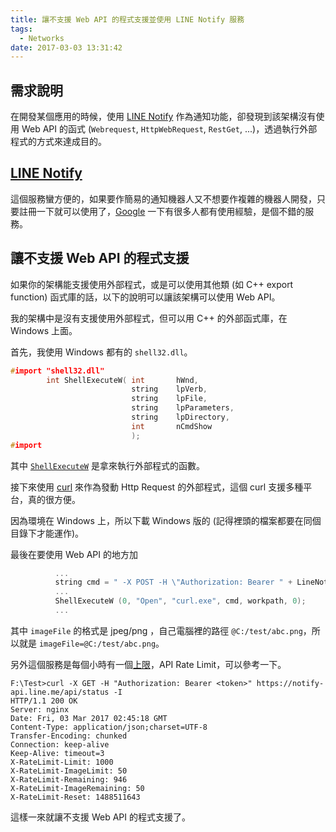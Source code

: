 ```yaml
---
title: 讓不支援 Web API 的程式支援並使用 LINE Notify 服務
tags:
  - Networks
date: 2017-03-03 13:31:42
---
```


## 需求說明
在開發某個應用的時候，使用 [LINE Notify](https://notify-bot.line.me/zh_TW/) 作為通知功能，卻發現到該架構沒有使用 Web API 的函式 (`Webrequest`, `HttpWebRequest`, `RestGet`, ...)，透過執行外部程式的方式來達成目的。

## [LINE Notify](https://notify-bot.line.me/zh_TW/)
這個服務蠻方便的，如果要作簡易的通知機器人又不想要作複雜的機器人開發，只要註冊一下就可以使用了，[Google](https://www.google.com.tw/#q=Line+Notify+%E4%BD%BF%E7%94%A8&*) 一下有很多人都有使用經驗，是個不錯的服務。

## 讓不支援 Web API 的程式支援
如果你的架構能支援使用外部程式，或是可以使用其他類 (如 C++ export function) 函式庫的話，以下的說明可以讓該架構可以使用 Web API。

我的架構中是沒有支援使用外部程式，但可以用 C++ 的外部函式庫，在 Windows 上面。

首先，我使用 Windows 都有的 `shell32.dll`。

```c
#import "shell32.dll" 
        int ShellExecuteW( int       hWnd,
                           string    lpVerb,
                           string    lpFile,
                           string    lpParameters,
                           string    lpDirectory,
                           int       nCmdShow
                           );
#import                 

```

其中 [`ShellExecuteW`](https://goo.gl/mhpXpg) 是拿來執行外部程式的函數。

接下來使用 [curl](https://curl.haxx.se/download.html) 來作為發動 Http Request 的外部程式，這個 curl 支援多種平台，真的很方便。

因為環境在 Windows 上，所以下載 Windows 版的 (記得裡頭的檔案都要在同個目錄下才能運作)。

最後在要使用 Web API 的地方加

```c
          ...
          string cmd = " -X POST -H \"Authorization: Bearer " + LineNotifyAccessToken + "\" -F \"message=" + msg + "\" -F \"imageFile="+filename+"\" https://notify-api.line.me/api/notify"; 
		  ...
		  ShellExecuteW (0, "Open", "curl.exe", cmd, workpath, 0);
          ...
```

其中 `imageFile` 的格式是 jpeg/png ，自己電腦裡的路徑 `@C:/test/abc.png`，所以就是 `imageFile=@C:/test/abc.png`。

另外這個服務是每個小時有一個[上限](https://notify-bot.line.me/doc/en/)，API Rate Limit，可以參考一下。

```
F:\Test>curl -X GET -H "Authorization: Bearer <token>" https://notify-api.line.me/api/status -I
HTTP/1.1 200 OK
Server: nginx
Date: Fri, 03 Mar 2017 02:45:18 GMT
Content-Type: application/json;charset=UTF-8
Transfer-Encoding: chunked
Connection: keep-alive
Keep-Alive: timeout=3
X-RateLimit-Limit: 1000
X-RateLimit-ImageLimit: 50
X-RateLimit-Remaining: 946
X-RateLimit-ImageRemaining: 50
X-RateLimit-Reset: 1488511643
```

這樣一來就讓不支援 Web API 的程式支援了。
